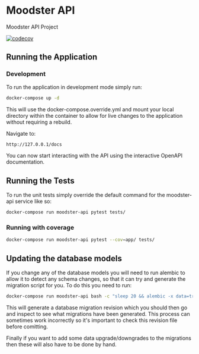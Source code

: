 # Moodster API

Moodster API Project

[![codecov](https://codecov.io/gh/JBonser/moodster-api-new/branch/master/graph/badge.svg)](https://codecov.io/gh/JBonser/moodster-api-new)

## Running the Application

### Development

To run the application in development mode simply run:

```bash
docker-compose up -d
```

This will use the docker-compose.override.yml and mount your local directory
within the container to allow for live changes to the application without requiring
a rebuild.

Navigate to:

```bash
http://127.0.0.1/docs
```

You can now start interacting with the API using the interactive OpenAPI documentation.

## Running the Tests

To run the unit tests simply override the default command for the moodster-api service like so:

```bash
docker-compose run moodster-api pytest tests/
```

### Running with coverage

```bash
docker-compose run moodster-api pytest --cov=app/ tests/
```

## Updating the database models

If you change any of the database models you will need to run alembic to allow it to detect any schema changes,
so that it can try and generate the migration script for you. To do this you need to run:

```bash
docker-compose run moodster-api bash -c "sleep 20 && alembic -x data=true upgrade head && alembic revision --autogenerate"
```

This will generate a database migration revision which you should then go and inspect to see what migrations have been
generated. This process can sometimes work incorrectly so it's important to check this revision file before comitting.

Finally if you want to add some data upgrade/downgrades to the migrations then these will also have to be done by hand.
